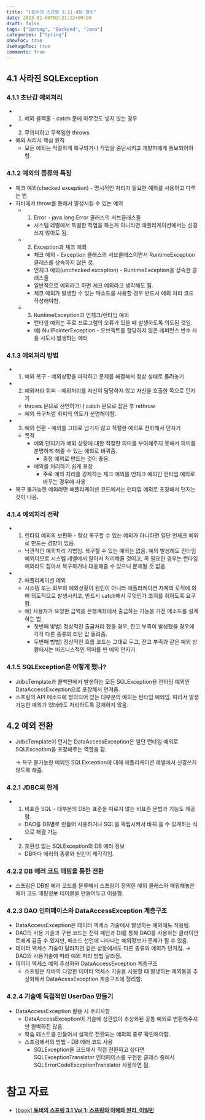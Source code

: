 ```yaml
---
title: "[토비의 스프링 3.1] 4장 정리"
date: 2023-01-08T02:31:22+09:00
draft: false
tags: ["Spring", "Backend", "Java"]
categories: ["Spring"]
showToc: true
UseHugoToc: true
comments: true
---
```


## 4.1 사라진 SQLException

### 4.1.1 초난감 예외처리

- 1) 예외 블랙홀 - catch 문에 아무것도 넣지 않는 경우
- 2) 무의미하고 무책임한 throws
- 예외 처리시 핵심 원칙
    - 모든 예외는 적절하게 복구되거나 작업을 중단시키고 개발자에게 통보되어야 함.

### 4.1.2 예외의 종류와 특징

- 체크 예외(checked exception) - 명시적인 처리가 필요한 예외를 사용하고 다루는 법
- 자바에서 throw를 통해서 발생시킬 수 있는 예외
    - 1) Error - java.lang.Error 클래스의 서브클래스들
        - 시스템 레벨에서 특별한 작업을 하는게 아니라면 애플리케이션에서는 신경 쓰지 않아도 됨.
    - 2) Exception과 체크 예외
        - 체크 예외 - Exception 클래스의 서브클래스이면서 RuntimeException 클래스를 상속하지 않은 것.
        - 언체크 예외(unchecked exception) - RuntimeException을 상속한 클래스들
        - 일반적으로 예외라고 하면 체크 예외라고 생각해도 됨.
        - 체크 예외가 발생할 수 있는 메소드를 사용할 경우 반드시 예외 처리 코드 작성해야함.
    - 3) RuntimeException과 언체크/런타임 예외
        - 런타임 예외는 주로 프로그램의 오류가 있을 때 발생하도록 의도된 것임.
        - 예) NullPointerException - 오브젝트를 할당하지 않은 레퍼런스 변수 사용 시도시 발생하는 에러

### 4.1.3 예외처리 방법

- 1) 예외 복구 - 예외상황을 파악하고 문제를 해결해서 정상 상태로 돌려놓기
- 2) 예외처리 회피 - 예외처리를 자신이 담당하지 않고 자신을 호출한 쪽으로 던지기
    - throws 문으로 선언하거나 catch 문으로 잡은 후 rethrow
    - 예외 복구처럼 회피의 의도가 분명해야함.
- 3) 예외 전환 - 예외를 그대로 넘기지 않고 적절한 예외로 전화해서 던지기
    - 목적
        - 예외 던지기가 예외 상황에 대한 적절한 의미를 부여해주지 못해서 의미를 분명하게 해줄 수 있는 예외로 바꿔줌.
            - 중첩 예외로 만드는 것이 좋음.
        - 예외를 처리하기 쉽게 포장
            - 주로 예외 처리를 강제하는 체크 예외를 언체크 예외인 런타임 예외로 바꾸는 경우에 사용
- 복구 불가능한 예외라면 애플리케이션 코드에서는 런타임 예외로 포장해서 던지는 것이 나음.

### 4.1.4 예외처리 전략

- 1) 런타임 예외의 보편화 - 항상 복구할 수 있는 예외가 아니라면 일단 언체크 예외로 만드는 경향이 있음.
    - 낙관적인 예외처리 기법임. 복구할 수 있는 예외는 없음. 예외 발생해도 런타임 예외이므로 시스템 레벨에서 알아서 처리해줄 것이고, 꼭 필요한 경우는 런타임 예외라도 잡아서 복구하거나 대응해줄 수 있으니 문제될 것 없음.
- 2) 애플리케이션 예외
    - 시스템 또는 외부의 예외상황이 원인이 아니라 애플리케이션 자체의 로직에 의해 의도적으로 발생시키고, 반드시 catch해서 무엇인가 조취를 취하도록 요구함.
    - 예) 사용자가 요청한 금액을 은행계좌에서 출금하는 기능을 가진 메소드를 설계하는 법
        - 첫번째 방법) 정상적인 출금처리 했을 경우, 잔고 부족이 발생했을 경우에 각각 다른 종류의 리턴 값 돌려줌.
        - 두번째 방법) 정상적인 흐름 코드는 그대로 두고, 잔고 부족과 같은 예외 상황에서는 비즈니스적인 의미를 띤 예외 던지기

### 4.1.5 SQLException은 어떻게 됐나?

- JdbcTemplate과 콜백안에서 발생하는 모든 SQLException을 런타임 예외인 DataAccessException으로 포장해서 던져줌.
- 스프링의 API 메소드에 정의되어 있는 대부분의 예외는 런타임 예외임. 따라서 발생 가능한 예외가 있더라도 처리하도록 강제하지 않음.

## 4.2 예외 전환

- JdbcTemplate이 던지는 DataAccessException은 일단 런타임 예외로 SQLException을 포장해주는 역할을 함.
    
    → 복구 불가능한 예외인 SQLException에 대해 애플리케이션 레벨에서 신경쓰지 않도록 해줌.
    

### 4.2.1 JDBC의 한계

- 1) 비표준 SQL - 대부분의 DB는 표준을 따르지 않는 비표준 문법과 기능도 제공함.
    - DAO를 DB별로 만들어 사용하거나 SQL을 독립시켜서 바꿔 쓸 수 있게하는 식으로 해결 가능
- 2) 호환성 없는 SQLException의 DB 에러 정보
    - DB마다 에러의 종류와 원인이 제각각임.

### 4.2.2 DB 에러 코드 매핑을 통한 전환

- 스프링은 DB별 에러 코드를 분류해서 스프링이 정의한 예외 클래스와 매핑해놓은 에러 코드 매핑정보 테이블을 만들어두고 이용함.

### 4.2.3 DAO 인터페이스와 DataAccessException 계층구조

- DataAccessException은 데이터 엑세스 기술에서 발생하는 예외에도 적용됨.
- DAO의 사용 기술과 구현 코드는 전략 패턴과 DI를 통해 DAO를 사용하는 클라이언트에게 감출 수 있지만, 메소드 선언에 나타나는 예외정보가 문제가 될 수 있음.
- 데이터 액세스 기술이 달라지면 같은 상황에서도 다른 종류의 예외가 던져짐.  → DAO의 사용기술에 따라 예외 처리 방법 달라짐.
- 데이터 액세스 예외 추상화와 DataAccessException 계층구조
    - 스프링은 자바의 다양한 데이터 액세스 기술을 사용할 떄 발생하는 예외들을 추상화해서 DataAcessException 계층구조에 정리함.

### 4.2.4 기술에 독립적인 UserDao 만들기

- DataAccessException 활용 시 주의사항
    - DataAccessException이 기술에 상관없이 추상화된 공통 예외로 변환해주지만 완벽하진 않음.
    - 학습 테스트를 만들어서 실제로 전환되는 예외의 종류 확인해야함.
    - 스프링에서의 방법 - DB 에러 코드 사용
        - SQLException을 코드에서 직접 전환하고 싶다면 SQLExceptionTranslator 인터페이스를 구현한 클래스 중에서 SQLErrorCodeExceptionTranslator 사용하면 됨.

# 참고 자료

- [[book] **토비의 스프링 3.1 Vol 1: 스프링의 이해와 원리, 이일민**](https://product.kyobobook.co.kr/detail/S000000935358)